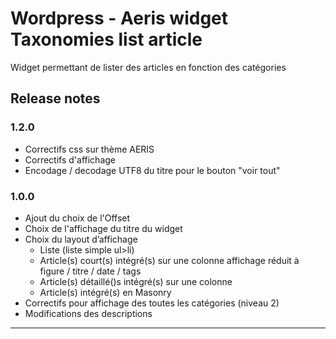 Wordpress - Aeris widget Taxonomies list article
===

Widget permettant de lister des articles en fonction des catégories

## Release notes

### 1.2.0
- Correctifs css sur thème AERIS
- Correctifs d'affichage
- Encodage / decodage UTF8 du titre pour le bouton "voir tout" 

### 1.0.0

- Ajout du choix de l'Offset
- Choix de l'affichage du titre du widget
- Choix du layout d’affichage 
    - Liste (liste simple ul>li)
    - Article(s) court(s) intégré(s) sur une colonne affichage réduit à figure / titre / date / tags
    - Article(s) détaillé()s intégré(s) sur une colonne
    - Article(s) intégré(s) en Masonry
- Correctifs pour affichage des toutes les catégories (niveau 2)
- Modifications des descriptions


---------------